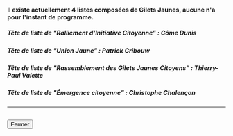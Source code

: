 #### Il existe actuellement 4 listes composées de Gilets Jaunes, aucune n'a pour l'instant de programme.

##### Tête de liste de "Ralliement d'Initiative Citoyenne" : Côme Dunis

##### Tête de liste de "Union Jaune" : Patrick Cribouw

##### Tête de liste de "Rassemblement des Gilets Jaunes Citoyens" : Thierry-Paul Valette

##### Tête de liste de "Émergence citoyenne" : Christophe Chalençon

<hr>
<h2><button class="btn btn-default btn-sm" onclick="ricclose()">Fermer</button></h2>